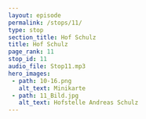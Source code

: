 ```yaml
---
layout: episode
permalink: /stops/11/
type: stop
section_title: Hof Schulz
title: Hof Schulz
page_rank: 11
stop_id: 11
audio_file: Stop11.mp3
hero_images:
 - path: 10-16.png
   alt_text: Minikarte
 - path: 11_Bild.jpg
   alt_text: Hofstelle Andreas Schulz
---
```

